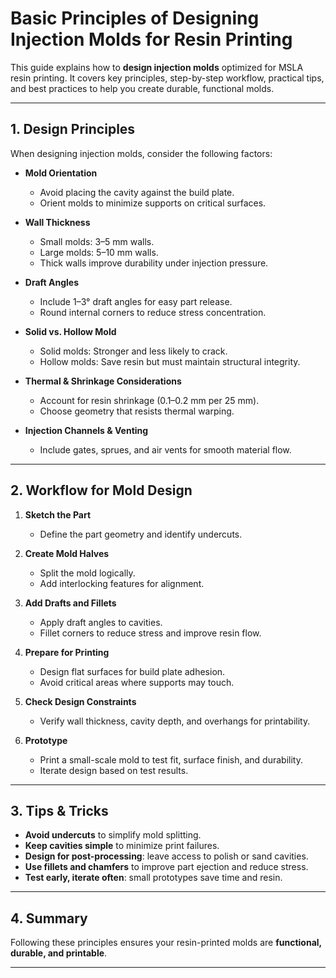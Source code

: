 # Basic Principles of Designing Injection Molds for Resin Printing

This guide explains how to **design injection molds** optimized for MSLA resin printing. It covers key principles, step-by-step workflow, practical tips, and best practices to help you create durable, functional molds.

---

## 1. Design Principles

When designing injection molds, consider the following factors:

* **Mold Orientation**

  * Avoid placing the cavity against the build plate.
  * Orient molds to minimize supports on critical surfaces.

* **Wall Thickness**

  * Small molds: 3–5 mm walls.
  * Large molds: 5–10 mm walls.
  * Thick walls improve durability under injection pressure.

* **Draft Angles**

  * Include 1–3° draft angles for easy part release.
  * Round internal corners to reduce stress concentration.

* **Solid vs. Hollow Mold**

  * Solid molds: Stronger and less likely to crack.
  * Hollow molds: Save resin but must maintain structural integrity.

* **Thermal & Shrinkage Considerations**

  * Account for resin shrinkage (0.1–0.2 mm per 25 mm).
  * Choose geometry that resists thermal warping.

* **Injection Channels & Venting**

  * Include gates, sprues, and air vents for smooth material flow.

---

## 2. Workflow for Mold Design

1. **Sketch the Part**

   * Define the part geometry and identify undercuts.

2. **Create Mold Halves**

   * Split the mold logically.
   * Add interlocking features for alignment.

3. **Add Drafts and Fillets**

   * Apply draft angles to cavities.
   * Fillet corners to reduce stress and improve resin flow.

4. **Prepare for Printing**

   * Design flat surfaces for build plate adhesion.
   * Avoid critical areas where supports may touch.

5. **Check Design Constraints**

   * Verify wall thickness, cavity depth, and overhangs for printability.

6. **Prototype**

   * Print a small-scale mold to test fit, surface finish, and durability.
   * Iterate design based on test results.

---

## 3. Tips & Tricks

* **Avoid undercuts** to simplify mold splitting.
* **Keep cavities simple** to minimize print failures.
* **Design for post-processing**: leave access to polish or sand cavities.
* **Use fillets and chamfers** to improve part ejection and reduce stress.
* **Test early, iterate often**: small prototypes save time and resin.

---

## 4. Summary

Following these principles ensures your resin-printed molds are **functional, durable, and printable**.

---

